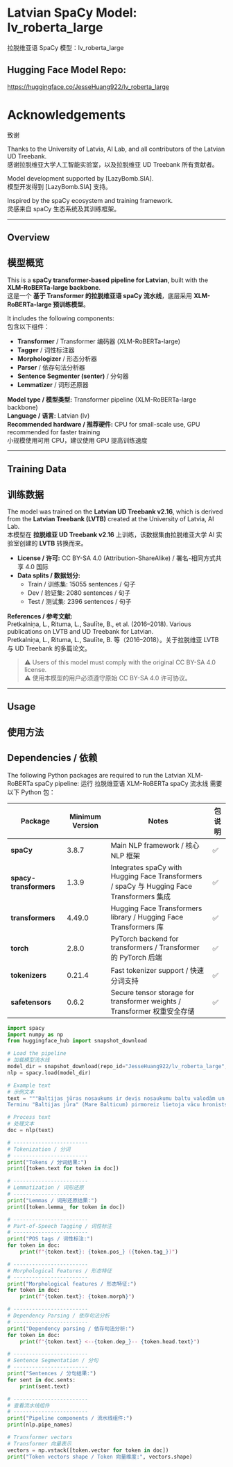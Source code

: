 # Latvian SpaCy Model: lv_roberta_large
拉脱维亚语 SpaCy 模型：lv_roberta_large

## Hugging Face Model Repo:
https://huggingface.co/JesseHuang922/lv_roberta_large

# Acknowledgements
致谢

Thanks to the University of Latvia, AI Lab, and all contributors of the Latvian UD Treebank.  
感谢拉脱维亚大学人工智能实验室，以及拉脱维亚 UD Treebank 所有贡献者。

Model development supported by [LazyBomb.SIA].  
模型开发得到 [LazyBomb.SIA] 支持。

Inspired by the spaCy ecosystem and training framework.  
灵感来自 spaCy 生态系统及其训练框架。

---

## Overview
## 模型概览

This is a **spaCy transformer-based pipeline for Latvian**, built with the **XLM-RoBERTa-large backbone**.  
这是一个 **基于 Transformer 的拉脱维亚语 spaCy 流水线**，底层采用 **XLM-RoBERTa-large 预训练模型**。

It includes the following components:  
包含以下组件：

- **Transformer** / Transformer 编码器 (XLM-RoBERTa-large)
- **Tagger** / 词性标注器
- **Morphologizer** / 形态分析器
- **Parser** / 依存句法分析器
- **Sentence Segmenter (senter)** / 分句器
- **Lemmatizer** / 词形还原器

**Model type / 模型类型:** Transformer pipeline (XLM-RoBERTa-large backbone)  
**Language / 语言:** Latvian (lv)  
**Recommended hardware / 推荐硬件:** CPU for small-scale use, GPU recommended for faster training  
小规模使用可用 CPU，建议使用 GPU 提高训练速度  

---

## Training Data
## 训练数据

The model was trained on the **Latvian UD Treebank v2.16**, which is derived from the **Latvian Treebank (LVTB)** created at the University of Latvia, AI Lab.  
本模型在 **拉脱维亚 UD Treebank v2.16** 上训练，该数据集由拉脱维亚大学 AI 实验室创建的 **LVTB** 转换而来。

- **License / 许可:** CC BY-SA 4.0 (Attribution-ShareAlike) / 署名-相同方式共享 4.0 国际  
- **Data splits / 数据划分:**  
  - Train / 训练集: 15055 sentences / 句子  
  - Dev / 验证集: 2080 sentences / 句子  
  - Test / 测试集: 2396 sentences / 句子  

**References / 参考文献:**  
Pretkalniņa, L., Rituma, L., Saulīte, B., et al. (2016–2018). Various publications on LVTB and UD Treebank for Latvian.  
Pretkalniņa, L., Rituma, L., Saulīte, B. 等（2016–2018）。关于拉脱维亚 LVTB 与 UD Treebank 的多篇论文。

> ⚠️ Users of this model must comply with the original CC BY-SA 4.0 license.  
> ⚠️ 使用本模型的用户必须遵守原始 CC BY-SA 4.0 许可协议。

---

## Usage
## 使用方法

## Dependencies / 依赖

The following Python packages are required to run the Latvian XLM-RoBERTa spaCy pipeline:
运行 拉脱维亚语 XLM-RoBERTa spaCy 流水线 需要以下 Python 包：

| Package                | Minimum Version | Notes                                                                                  | 包说明 |
| ---------------------- | --------------- | -------------------------------------------------------------------------------------- | --- |
| **spaCy**              | 3.8.7           | Main NLP framework / 核心 NLP 框架                                                         | ✅   |
| **spacy-transformers** | 1.3.9           | Integrates spaCy with Hugging Face Transformers / spaCy 与 Hugging Face Transformers 集成 | ✅   |
| **transformers**       | 4.49.0          | Hugging Face Transformers library / Hugging Face Transformers 库                        | ✅   |
| **torch**              | 2.8.0           | PyTorch backend for transformers / Transformer 的 PyTorch 后端                            | ✅   |
| **tokenizers**         | 0.21.4          | Fast tokenizer support / 快速分词支持                                                        | ✅   |
| **safetensors**        | 0.6.2           | Secure tensor storage for transformer weights / Transformer 权重安全存储                     | ✅   |


```python
import spacy
import numpy as np
from huggingface_hub import snapshot_download

# Load the pipeline
# 加载模型流水线
model_dir = snapshot_download(repo_id="JesseHuang922/lv_roberta_large", repo_type="model")
nlp = spacy.load(model_dir)

# Example text
# 示例文本
text = """Baltijas jūras nosaukums ir devis nosaukumu baltu valodām un Baltijas valstīm.
Terminu "Baltijas jūra" (Mare Balticum) pirmoreiz lietoja vācu hronists Brēmenes Ādams 11. gadsimtā."""

# Process text
# 处理文本
doc = nlp(text)

# ------------------------
# Tokenization / 分词
# ------------------------
print("Tokens / 分词结果:")
print([token.text for token in doc])

# ------------------------
# Lemmatization / 词形还原
# ------------------------
print("Lemmas / 词形还原结果:")
print([token.lemma_ for token in doc])

# ------------------------
# Part-of-Speech Tagging / 词性标注
# ------------------------
print("POS tags / 词性标注:")
for token in doc:
    print(f"{token.text}: {token.pos_} ({token.tag_})")

# ------------------------
# Morphological Features / 形态特征
# ------------------------
print("Morphological features / 形态特征:")
for token in doc:
    print(f"{token.text}: {token.morph}")

# ------------------------
# Dependency Parsing / 依存句法分析
# ------------------------
print("Dependency parsing / 依存句法分析:")
for token in doc:
    print(f"{token.text} <--{token.dep_}-- {token.head.text}")

# ------------------------
# Sentence Segmentation / 分句
# ------------------------
print("Sentences / 分句结果:")
for sent in doc.sents:
    print(sent.text)

# ------------------------
# 查看流水线组件
# ------------------------
print("Pipeline components / 流水线组件:")
print(nlp.pipe_names)

# Transformer vectors
# Transformer 向量表示
vectors = np.vstack([token.vector for token in doc])
print("Token vectors shape / Token 向量维度:", vectors.shape)

